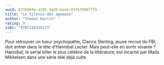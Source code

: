 ```yaml
---
uuid: 0338904e-a305-4dd5-bee6-037b7b0d77f6
title: "Le Silence des agneaux"
author: "Thomas Harris"
rating: 9
isbn: "9782226335173"
---
```


Pour retrouver un tueur psychopathe, Clarice Sterling, jeune recrue du FBI, doit entrer dans la tête d’Hannibal Lecter. Mais peut-elle en sortir vivante ? Hannibal, le serial killer le plus célèbre de la littérature, est incarné par Mads Mikkelsen dans une série télé déjà culte.